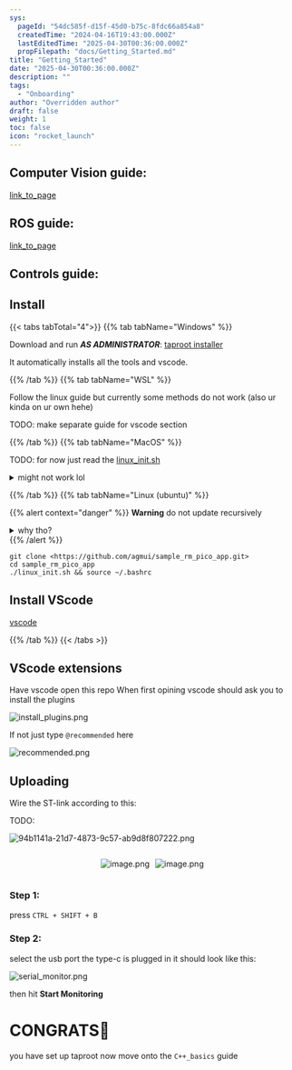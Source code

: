 ```yaml
---
sys:
  pageId: "54dc585f-d15f-45d0-b75c-8fdc66a854a8"
  createdTime: "2024-04-16T19:43:00.000Z"
  lastEditedTime: "2025-04-30T00:36:00.000Z"
  propFilepath: "docs/Getting_Started.md"
title: "Getting_Started"
date: "2025-04-30T00:36:00.000Z"
description: ""
tags:
  - "Onboarding"
author: "Overridden author"
draft: false
weight: 1
toc: false
icon: "rocket_launch"
---
```


## Computer Vision guide:

[link_to_page](86d45bc0-388b-4d26-8848-44f255f73d0e)

## ROS guide:

[link_to_page](3c76c1de-ec8f-46d6-8b0a-294005edc2d5)

## Controls guide:

## Install

{{< tabs tabTotal="4">}}
{{% tab tabName="Windows" %}}

Download and run _**AS ADMINISTRATOR**_: [taproot installer](https://github.com/Thornbots/TeachingFreshies/releases/tag/1.0)

It automatically installs all the tools and vscode.

{{% /tab %}}
{{% tab tabName="WSL" %}}

Follow the linux guide but currently some methods do not work (also ur kinda on ur own hehe)

TODO: make separate guide for vscode section

{{% /tab %}}
{{% tab tabName="MacOS" %}}

TODO: for now just read the [linux_init.sh](https://github.com/agmui/sample_rm_pico_app/blob/main/linux_init.sh)

<details>
<summary>might not work lol</summary>

`brew install libusb pkg-config`

Next install: [vscode](https://code.visualstudio.com/Download)

</details>

{{% /tab %}}
{{% tab tabName="Linux (ubuntu)" %}}

{{% alert context="danger" %}}
**Warning** do not update recursively
<details>
<summary>why tho?</summary>
There are some submodules that may go on for a while (like tinyusb) and I highly
recommend you don't need to get them.
If you want to see what submodules I update just look in `linux_init.sh`
</details>
{{% /alert %}}

```shell
git clone <https://github.com/agmui/sample_rm_pico_app.git>
cd sample_rm_pico_app
./linux_init.sh && source ~/.bashrc
```

## Install VScode

[vscode](https://code.visualstudio.com/Download)

{{% /tab %}}
{{< /tabs >}}

## VScode extensions

Have vscode open this repo
When first opining vscode should ask you to install the plugins

![install_plugins.png](https://prod-files-secure.s3.us-west-2.amazonaws.com/d518164a-d88e-44d1-a4ee-3adb3bd8bce0/89bd30f0-1825-4e77-867b-0a41ce370880/install_plugins.png?X-Amz-Algorithm=AWS4-HMAC-SHA256&X-Amz-Content-Sha256=UNSIGNED-PAYLOAD&X-Amz-Credential=ASIAZI2LB466ZZCPMQRJ%2F20250804%2Fus-west-2%2Fs3%2Faws4_request&X-Amz-Date=20250804T110959Z&X-Amz-Expires=3600&X-Amz-Security-Token=IQoJb3JpZ2luX2VjEAsaCXVzLXdlc3QtMiJHMEUCIBWgw0XPTXFlU%2Fv5MhI3ghUl%2BVekE%2F0rOTtaneQHSBoVAiEAsNBmF%2Btfvt%2B11iT50rEn5G1GV1xvXMUJVEtBowSrj70q%2FwMIRBAAGgw2Mzc0MjMxODM4MDUiDMixdSAT5aREOtWT7yrcAxIZOGYQBzIQJNGffjyrxTwob5HYiIysDbDGj6SQLd6kRWg%2Fs7YM5CRoERxJRE9EzwymHEkhYTKxeroyairhgy%2F%2FPrXkfhl0Z954%2ByzMZeI6g3mcgkLW6qvoCrojvCbWldJ4TYW998qf%2BG3DlRVW8Bw%2Fum7YkaxqTq34Fnbc3LiH7g%2B0Tc8Us96T%2Fiijjm44uEUv4%2BiDVX1gVCCo727e1ze506Sme4h%2BN6v4YRcg3f6x8GsZ9D1DivJAzHDfrNfK0GOLVsvu9O2Xuf%2FZlEogztKtie3dWuy4NNQktBmT%2BqEklFa4apbrZDku9EOgBmR130r605%2BtJZjtKFCXTVHiJp7nNmKiDsK4PpGKeD31QE9onCW5QiR9%2FI8XbR3fGglRm1eTL1ccK2JeD0yE2D7Osool69trBghPhMvMDqV665RE%2FR4fDG7M%2FYjLmmlFWrFv79bvoMxLpxNE4vJsWbRimPw6A31GsMcEYqdCKooLEb9n%2FhkebGdjgEpNsM91x73TzrPpmDBBBpW2tCsGcgmf3L6OO1lsPdMG0IF72Zrv7ozXDi06bkQ1Y4xDF76Dzh1j9BirryrKXmAW6iFenr%2Fs%2BDornVtdwYLMsXNXCzKMKZ5Wgk05SZh8JzI40V6jMJymwsQGOqUBUCm10RZs7uZAX6WpwnS9hGz%2FG6Cb%2BCSeQOgVAdcYEINe%2B1IQOpGIu8UqN5KQaIA41sS1qp3U9NBSm507GGigUoZW9cymFEkpb228R0xB4ZnJT5Do6ojoFBpmD5qH1nh7R3JgG3IXGafpD9P1h3FFwaFE77jfJZpo014uhzRGP1bF6exHvaNRoOVTKNKf2p6oY4OhskNxSVj1bvhROjhHh3L%2Fc9MH&X-Amz-Signature=62a39a3d8b707adf92cb38eef3cd2cf3b8369637c5bb6b04fbbc77800fd0dcec&X-Amz-SignedHeaders=host&x-amz-checksum-mode=ENABLED&x-id=GetObject)

If not just type `@recommended` here  

![recommended.png](https://prod-files-secure.s3.us-west-2.amazonaws.com/d518164a-d88e-44d1-a4ee-3adb3bd8bce0/61e661e9-5d85-4dfc-be0d-8d2097a5e793/recommended.png?X-Amz-Algorithm=AWS4-HMAC-SHA256&X-Amz-Content-Sha256=UNSIGNED-PAYLOAD&X-Amz-Credential=ASIAZI2LB466ZZCPMQRJ%2F20250804%2Fus-west-2%2Fs3%2Faws4_request&X-Amz-Date=20250804T110959Z&X-Amz-Expires=3600&X-Amz-Security-Token=IQoJb3JpZ2luX2VjEAsaCXVzLXdlc3QtMiJHMEUCIBWgw0XPTXFlU%2Fv5MhI3ghUl%2BVekE%2F0rOTtaneQHSBoVAiEAsNBmF%2Btfvt%2B11iT50rEn5G1GV1xvXMUJVEtBowSrj70q%2FwMIRBAAGgw2Mzc0MjMxODM4MDUiDMixdSAT5aREOtWT7yrcAxIZOGYQBzIQJNGffjyrxTwob5HYiIysDbDGj6SQLd6kRWg%2Fs7YM5CRoERxJRE9EzwymHEkhYTKxeroyairhgy%2F%2FPrXkfhl0Z954%2ByzMZeI6g3mcgkLW6qvoCrojvCbWldJ4TYW998qf%2BG3DlRVW8Bw%2Fum7YkaxqTq34Fnbc3LiH7g%2B0Tc8Us96T%2Fiijjm44uEUv4%2BiDVX1gVCCo727e1ze506Sme4h%2BN6v4YRcg3f6x8GsZ9D1DivJAzHDfrNfK0GOLVsvu9O2Xuf%2FZlEogztKtie3dWuy4NNQktBmT%2BqEklFa4apbrZDku9EOgBmR130r605%2BtJZjtKFCXTVHiJp7nNmKiDsK4PpGKeD31QE9onCW5QiR9%2FI8XbR3fGglRm1eTL1ccK2JeD0yE2D7Osool69trBghPhMvMDqV665RE%2FR4fDG7M%2FYjLmmlFWrFv79bvoMxLpxNE4vJsWbRimPw6A31GsMcEYqdCKooLEb9n%2FhkebGdjgEpNsM91x73TzrPpmDBBBpW2tCsGcgmf3L6OO1lsPdMG0IF72Zrv7ozXDi06bkQ1Y4xDF76Dzh1j9BirryrKXmAW6iFenr%2Fs%2BDornVtdwYLMsXNXCzKMKZ5Wgk05SZh8JzI40V6jMJymwsQGOqUBUCm10RZs7uZAX6WpwnS9hGz%2FG6Cb%2BCSeQOgVAdcYEINe%2B1IQOpGIu8UqN5KQaIA41sS1qp3U9NBSm507GGigUoZW9cymFEkpb228R0xB4ZnJT5Do6ojoFBpmD5qH1nh7R3JgG3IXGafpD9P1h3FFwaFE77jfJZpo014uhzRGP1bF6exHvaNRoOVTKNKf2p6oY4OhskNxSVj1bvhROjhHh3L%2Fc9MH&X-Amz-Signature=c1d48431f8c6073cfb7abcfa3556d8e4e8fb713bc62288ede9250f9ad0a97e05&X-Amz-SignedHeaders=host&x-amz-checksum-mode=ENABLED&x-id=GetObject)

## Uploading

Wire the ST-link according to this:

TODO:

![94b1141a-21d7-4873-9c57-ab9d8f807222.png](https://prod-files-secure.s3.us-west-2.amazonaws.com/d518164a-d88e-44d1-a4ee-3adb3bd8bce0/e5fad17d-ab82-4300-9f4c-505ab4b1202c/94b1141a-21d7-4873-9c57-ab9d8f807222.png?X-Amz-Algorithm=AWS4-HMAC-SHA256&X-Amz-Content-Sha256=UNSIGNED-PAYLOAD&X-Amz-Credential=ASIAZI2LB466ZZCPMQRJ%2F20250804%2Fus-west-2%2Fs3%2Faws4_request&X-Amz-Date=20250804T110959Z&X-Amz-Expires=3600&X-Amz-Security-Token=IQoJb3JpZ2luX2VjEAsaCXVzLXdlc3QtMiJHMEUCIBWgw0XPTXFlU%2Fv5MhI3ghUl%2BVekE%2F0rOTtaneQHSBoVAiEAsNBmF%2Btfvt%2B11iT50rEn5G1GV1xvXMUJVEtBowSrj70q%2FwMIRBAAGgw2Mzc0MjMxODM4MDUiDMixdSAT5aREOtWT7yrcAxIZOGYQBzIQJNGffjyrxTwob5HYiIysDbDGj6SQLd6kRWg%2Fs7YM5CRoERxJRE9EzwymHEkhYTKxeroyairhgy%2F%2FPrXkfhl0Z954%2ByzMZeI6g3mcgkLW6qvoCrojvCbWldJ4TYW998qf%2BG3DlRVW8Bw%2Fum7YkaxqTq34Fnbc3LiH7g%2B0Tc8Us96T%2Fiijjm44uEUv4%2BiDVX1gVCCo727e1ze506Sme4h%2BN6v4YRcg3f6x8GsZ9D1DivJAzHDfrNfK0GOLVsvu9O2Xuf%2FZlEogztKtie3dWuy4NNQktBmT%2BqEklFa4apbrZDku9EOgBmR130r605%2BtJZjtKFCXTVHiJp7nNmKiDsK4PpGKeD31QE9onCW5QiR9%2FI8XbR3fGglRm1eTL1ccK2JeD0yE2D7Osool69trBghPhMvMDqV665RE%2FR4fDG7M%2FYjLmmlFWrFv79bvoMxLpxNE4vJsWbRimPw6A31GsMcEYqdCKooLEb9n%2FhkebGdjgEpNsM91x73TzrPpmDBBBpW2tCsGcgmf3L6OO1lsPdMG0IF72Zrv7ozXDi06bkQ1Y4xDF76Dzh1j9BirryrKXmAW6iFenr%2Fs%2BDornVtdwYLMsXNXCzKMKZ5Wgk05SZh8JzI40V6jMJymwsQGOqUBUCm10RZs7uZAX6WpwnS9hGz%2FG6Cb%2BCSeQOgVAdcYEINe%2B1IQOpGIu8UqN5KQaIA41sS1qp3U9NBSm507GGigUoZW9cymFEkpb228R0xB4ZnJT5Do6ojoFBpmD5qH1nh7R3JgG3IXGafpD9P1h3FFwaFE77jfJZpo014uhzRGP1bF6exHvaNRoOVTKNKf2p6oY4OhskNxSVj1bvhROjhHh3L%2Fc9MH&X-Amz-Signature=d24ef0c7bc37ed521c3b6c1debac4f61b56062cba6c9406a335b0a9a2f704368&X-Amz-SignedHeaders=host&x-amz-checksum-mode=ENABLED&x-id=GetObject)

<div style="display: flex;flex-direction: row; column-gap:10px; max-width: 630px;justify-content: center;">
<div>

![image.png](https://prod-files-secure.s3.us-west-2.amazonaws.com/d518164a-d88e-44d1-a4ee-3adb3bd8bce0/210ecb78-1116-4d7b-b9b7-2292f66fa2c2/image.png?X-Amz-Algorithm=AWS4-HMAC-SHA256&X-Amz-Content-Sha256=UNSIGNED-PAYLOAD&X-Amz-Credential=ASIAZI2LB4663Y5NVPSY%2F20250804%2Fus-west-2%2Fs3%2Faws4_request&X-Amz-Date=20250804T111001Z&X-Amz-Expires=3600&X-Amz-Security-Token=IQoJb3JpZ2luX2VjEAsaCXVzLXdlc3QtMiJGMEQCICie3fnxLNqnLGjo6UwtSEMNF1%2BqPGJPSFmskQk7dKftAiAaf6BnDAGzzNDq7J%2FsFBpqilnPPkWBaSsM%2FhmoSLoGgyr%2FAwhEEAAaDDYzNzQyMzE4MzgwNSIMBiJBEfvjGrdKIuMIKtwDA2uyyO7jWs6iaXT%2Bkgnqh5ExWg0hv44zHe2Abzrk4XrEpNjIZPWB8Y%2BH%2FkmG2tFK6x57gb4X2TJkBd4VPN3C75BfH01J8BQF71%2FzozGVQFscM1Z4FCgo9GwXT0wgkOimiqUVTleTs50nwLYYxNTfx6NHfLntvEnmCnHhfknUC6ZBWnEL%2BDPRDCjWS6QfWId0PhIhnQovWllves3MKunYjuSrRuUvaQki35boogyYDljnTKX%2BHf7GrqTwNfMcxOgQ%2BKkfsj0YjByQA39NZe%2FJlImnLU6KY6Xu%2Bgnub4ZPP23mttcRTwRkMObF5gWLX7rAq6snRl%2BDjKQvX5fzi0MsuncF21K7RuoV112BmbdeUUNQL%2BgFeYuznsJHYtbgcivBAZp9v7PymnGVRGrOABi%2FBrEb2rFFz%2BKSilkVJGbrW3HOBZnsq%2B40zFkcOoCom7snwgwXBJqN6pHVRPwE24kwMEJ%2FguSVr1Gj9d%2By%2B1CebS7asRwU69%2BC7kTw6M1xtIjBEenMELCEd6IrK1GF2qwe%2F9rjjt9Uv2O6xvKRAymK78LQ%2B8Mipz62FjPpoGlfRCsbr4li2mtFUbsZ1ePJhRacBtnOP6kRozDPmYP7%2BnhLUvJzxzQcdhalKDVqkMIwqKfCxAY6pgGkXtFIzJ0QTKRmbwa%2BvZ83guE6f8jB5N%2FSGZcuYqa5HQR4FBmCSny5ySPOiObjtDTcRa%2BLZI9WGH1s6WSoc3wZt7IwqBBQ%2BCs09K75ckm6EHD3gnwMTmnvCmum9imDuX2%2BjotKBQx%2FV%2FHmcBLAZHwgbQA1O1Ncclj1aW6qZU5AzGbo4PXCBEpuTDWgk%2BCcKQ6%2FCIRh7AMm%2FYikm%2FrZMeCakieneiCl&X-Amz-Signature=a2aea9ada9ae615abf98b64bce390a7755e6c5a99d24cbeb1018b6927b0e1789&X-Amz-SignedHeaders=host&x-amz-checksum-mode=ENABLED&x-id=GetObject)

</div>
<div>

![image.png](https://prod-files-secure.s3.us-west-2.amazonaws.com/d518164a-d88e-44d1-a4ee-3adb3bd8bce0/33a0fd0f-8ca6-4a86-8e09-26e95ded1fff/image.png?X-Amz-Algorithm=AWS4-HMAC-SHA256&X-Amz-Content-Sha256=UNSIGNED-PAYLOAD&X-Amz-Credential=ASIAZI2LB4666YUNDXP4%2F20250804%2Fus-west-2%2Fs3%2Faws4_request&X-Amz-Date=20250804T111001Z&X-Amz-Expires=3600&X-Amz-Security-Token=IQoJb3JpZ2luX2VjEAsaCXVzLXdlc3QtMiJHMEUCIBKA6qdLfwvtgwfn3LvVZ%2BN%2BAJsdT1XXTjIQFNixd3NLAiEAo4YuiJLH3wO0Pzk8QOWlPlkBzlokIRj9jkOa3KoSbUEq%2FwMIRBAAGgw2Mzc0MjMxODM4MDUiDH%2BhtpsQbDusRbiD2ircA2PVqzN9spmTwF0NHGJ%2Fl26ek8bhC0LxihMuF3lKv7MUJB3pvVc8vKUikfD8XxJcUQPRMCHP%2BlFJXy%2FlX6rJnP3mclZwTXWt4Qna0PtKDHWku1h8rbXiAkII5LvMTpc2CEZWa12p1%2BJC70qETYUeFla%2BB72uXW%2FHvHn9Kp%2Fvp1W8e2aOLDqnP7ynP0g34xnpIl%2F9IVM0D%2BodekpIpBQ%2FP3sU2UikQHjqt2ULR9lPmMj3YIdAyGRSO%2BIRnc6kE6npCsObLs%2FxAVPmekb3fA%2FGyDMnyFu8pkUG9OGICcvH9001flZfnpVKfjJ63ye%2FhTfDTi%2Bwj%2BUi8GyunqHQrR%2F0VkYdUWuWKkocu8I3GZv%2BAq7Aew%2BHOhHAZUoiNQNtuidex4x0bJlYXcUYAq8vcS4eYwPpEE8EJxZD5i97YuUVO3eMeoZ7tmfVttu1Vdlb6cU9y0bWXnEBYhDoDJE3D9JdaywH7Duy5n4RCgMyLM1IiuOZ17EEgxxLEsI3oEpF0KBFlG5WQwf1QvlqVxzmUxwKgK8L3QbEBEgePAeAxI3VLEDfJ5ouH1sjTeQIsyfCRy6FU9oBuKAv%2Bs%2BZgBlN%2F1Zb8XwFDnd2IRr9geQyGOBvxiDkfUve7bN5gj811f5eMMWmwsQGOqUBJkOLBXvYu4oaCqVPT%2F6qjxTH%2BrviF5TkNS%2FQoLadojvWdPfjiLKzv9xeYlB2GOFo7J51G2uObsRn%2FMp0cDCmiVVicD2VNpzXczQcAskss6EdEHxEUg37Bx8gttNmpQD9E4lF8j%2BykgjLQcqtlGKyObirczkwkp5gdoRmSvyH%2BH%2FSKrsqd5X2hotC1JYk4pZPyCwE%2Bj9iQWQ5rXACqablCT3J5aTp&X-Amz-Signature=78aa4d85de04c2cc4c4c41f2d612449a829662f275cf9a2bf9894af033c6ebb5&X-Amz-SignedHeaders=host&x-amz-checksum-mode=ENABLED&x-id=GetObject)

</div>
</div>

### Step 1:

press `CTRL + SHIFT + B`

### Step 2:

select the usb port the type-c is plugged in it should look like this:

![serial_monitor.png](https://prod-files-secure.s3.us-west-2.amazonaws.com/d518164a-d88e-44d1-a4ee-3adb3bd8bce0/f03f4774-05d4-4393-b6a0-d5efb6d315ab/serial_monitor.png?X-Amz-Algorithm=AWS4-HMAC-SHA256&X-Amz-Content-Sha256=UNSIGNED-PAYLOAD&X-Amz-Credential=ASIAZI2LB466ZZCPMQRJ%2F20250804%2Fus-west-2%2Fs3%2Faws4_request&X-Amz-Date=20250804T110959Z&X-Amz-Expires=3600&X-Amz-Security-Token=IQoJb3JpZ2luX2VjEAsaCXVzLXdlc3QtMiJHMEUCIBWgw0XPTXFlU%2Fv5MhI3ghUl%2BVekE%2F0rOTtaneQHSBoVAiEAsNBmF%2Btfvt%2B11iT50rEn5G1GV1xvXMUJVEtBowSrj70q%2FwMIRBAAGgw2Mzc0MjMxODM4MDUiDMixdSAT5aREOtWT7yrcAxIZOGYQBzIQJNGffjyrxTwob5HYiIysDbDGj6SQLd6kRWg%2Fs7YM5CRoERxJRE9EzwymHEkhYTKxeroyairhgy%2F%2FPrXkfhl0Z954%2ByzMZeI6g3mcgkLW6qvoCrojvCbWldJ4TYW998qf%2BG3DlRVW8Bw%2Fum7YkaxqTq34Fnbc3LiH7g%2B0Tc8Us96T%2Fiijjm44uEUv4%2BiDVX1gVCCo727e1ze506Sme4h%2BN6v4YRcg3f6x8GsZ9D1DivJAzHDfrNfK0GOLVsvu9O2Xuf%2FZlEogztKtie3dWuy4NNQktBmT%2BqEklFa4apbrZDku9EOgBmR130r605%2BtJZjtKFCXTVHiJp7nNmKiDsK4PpGKeD31QE9onCW5QiR9%2FI8XbR3fGglRm1eTL1ccK2JeD0yE2D7Osool69trBghPhMvMDqV665RE%2FR4fDG7M%2FYjLmmlFWrFv79bvoMxLpxNE4vJsWbRimPw6A31GsMcEYqdCKooLEb9n%2FhkebGdjgEpNsM91x73TzrPpmDBBBpW2tCsGcgmf3L6OO1lsPdMG0IF72Zrv7ozXDi06bkQ1Y4xDF76Dzh1j9BirryrKXmAW6iFenr%2Fs%2BDornVtdwYLMsXNXCzKMKZ5Wgk05SZh8JzI40V6jMJymwsQGOqUBUCm10RZs7uZAX6WpwnS9hGz%2FG6Cb%2BCSeQOgVAdcYEINe%2B1IQOpGIu8UqN5KQaIA41sS1qp3U9NBSm507GGigUoZW9cymFEkpb228R0xB4ZnJT5Do6ojoFBpmD5qH1nh7R3JgG3IXGafpD9P1h3FFwaFE77jfJZpo014uhzRGP1bF6exHvaNRoOVTKNKf2p6oY4OhskNxSVj1bvhROjhHh3L%2Fc9MH&X-Amz-Signature=babe72e4b3d5edb9bbde185b8475ce93dfff8b99635eee7dcc6f5ae3f3adc312&X-Amz-SignedHeaders=host&x-amz-checksum-mode=ENABLED&x-id=GetObject)

then hit **Start Monitoring**

# CONGRATS🎉

you have set up taproot now move onto the `C++_basics` guide
